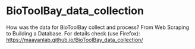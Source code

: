 # BioToolBay_data_collection
How was the data for BioToolBay collect and process?
From Web Scraping to Building a Database.
For details check (use Firefox): https://maayanlab.github.io/BioToolBay_data_collection/
